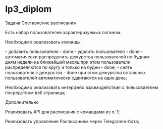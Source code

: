# lp3_diplom

Задача
Составление расписания

Есть набор пользователей характеризуемых логином.
<p />
Необходимо реализовать команды:
<p> </p>
- добавить пользователя - done
- удалить пользователя - done
- автоматически распределить дежурства пользователей по будним дням недели на ближайший месяц
  при этом пользователи распределяются по кругу и только на будни - done;
- снять пользователя с дежурства - done
  при этом дежурства остальных пользователей автоматически сдвигаются на один день;
<p> </p>

Необходимо реализовать интерфейс взаимодействия с пользователем посредством вэб страницы;
<p> </p>


Дополнительно
<p />
Реализовать API для расписания с командами из п. 1;
<p />

Реализовать управление Расписанием через Telegramm-бота;

